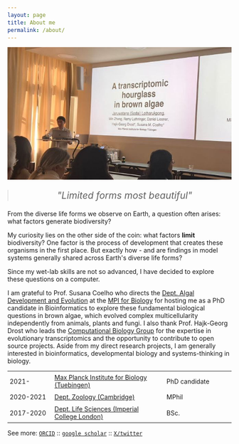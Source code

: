 ```yaml
---
layout: page
title: About me
permalink: /about/
---
```


<img src="https://github.com/LotharukpongJS/LotharukpongJS.github.io/blob/main/images/aboutme.png?raw=true">

<blockquote style="font-size: 1.5em; font-style: italic; text-align: center; margin: 20px 0;">
  "Limited forms most beautiful"
</blockquote>

From the diverse life forms we observe on Earth, a question often arises: what factors generate biodiversity?

My curiosity lies on the other side of the coin: what factors **limit** biodiversity? One factor is the process of development that creates these organisms in the first place. But exactly how - and are findings in model systems generally shared across Earth's diverse life forms?

Since my wet-lab skills are not so advanced, I have decided to explore these questions on a computer. 

I am grateful to Prof. Susana Coelho who directs the [Dept. Algal Development and Evolution](https://www.bio.mpg.de/48867/algal-development-and-evolution-s) at the [MPI for Biology](https://www.bio.mpg.de/) for hosting me as a PhD candidate in Bioinformatics to explore these fundamental biological questions in brown algae, which evolved complex multicellularity independently from animals, plants and fungi. I also thank Prof. Hajk-Georg Drost who leads the [Computational Biology Group](https://drostlab.com/) for the expertise in evolutionary transcriptomics and the opportunity to contribute to open source projects. Aside from my direct research projects, I am generally interested in bioinformatics, developmental biology and systems-thinking in biology.

<table style="border-collapse: collapse; width: 100%;">
  <tr style="border: none;">
    <td style="border: none; padding: 5px; width: 20%;">2021-</td>
    <td style="border: none; padding: 5px; width: 50%;"><a href="https://www.bio.mpg.de/">Max Planck Institute for Biology (Tuebingen)</a></td>
    <td style="border: none; padding: 5px; width: 30%;">PhD candidate</td>
  </tr>
  <tr style="border: none;">
    <td style="border: none; padding: 5px;">2020-2021</td>
    <td style="border: none; padding: 5px;"><a href="https://www.zoo.cam.ac.uk/">Dept. Zoology (Cambridge)</a></td>
    <td style="border: none; padding: 5px;">MPhil</td>
  </tr>
  <tr style="border: none;">
    <td style="border: none; padding: 5px;">2017-2020</td>
    <td style="border: none; padding: 5px;"><a href="https://www.imperial.ac.uk/life-sciences/">Dept. Life Sciences (Imperial College London)</a></td>
    <td style="border: none; padding: 5px;">BSc.</td>
  </tr>
</table>

See more:
[`ORCID`](https://orcid.org/0000-0002-3475-0980) :: [`google scholar`](https://scholar.google.com/citations?user=2HiLuNEAAAAJ&hl) :: [`X/twitter`](https://twitter.com/SodaiL)
